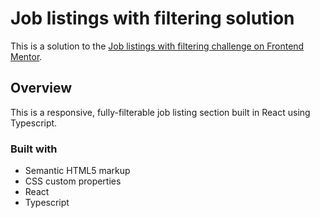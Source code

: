 # Job listings with filtering solution

This is a solution to the [Job listings with filtering challenge on Frontend Mentor](https://www.frontendmentor.io/challenges/job-listings-with-filtering-ivstIPCt).

## Overview

This is a responsive, fully-filterable job listing section built in React using Typescript.

### Built with

- Semantic HTML5 markup
- CSS custom properties
- React
- Typescript
